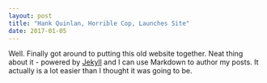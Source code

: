 ```yaml
---
layout: post
title: "Hank Quinlan, Horrible Cop, Launches Site"
date: 2017-01-05
---
```


Well. Finally got around to putting this old website together. Neat thing about it - powered by [Jekyll](http://jekyllrb.com) and I can use Markdown to author my posts. It actually is a lot easier than I thought it was going to be.
